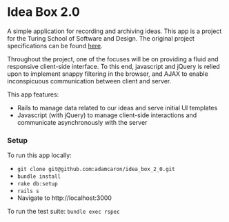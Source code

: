 # Idea Box 2.0

A simple application for recording and archiving ideas. This app is a project for the Turing School of Software and Design. The original project specifications can be found [here](https://github.com/turingschool/curriculum/blob/master/source/projects/revenge_of_idea_box.markdown).

Throughout the project, one of the focuses will be on providing a fluid and responsive client-side interface. To this end, javascript and jQuery is relied upon to implement snappy filtering in the browser, and AJAX to enable inconspicuous communication between client and server.

This app features:
 - Rails to manage data related to our ideas and serve initial UI templates
 - Javascript (with jQuery) to manage client-side interactions and communicate asynchronously with the server

 ### Setup

To run this app locally:
 - `git clone git@github.com:adamcaron/idea_box_2_0.git`
 - `bundle install`
 - `rake db:setup`
 - `rails s`
 - Navigate to http://localhost:3000

To run the test suite: `bundle exec rspec`